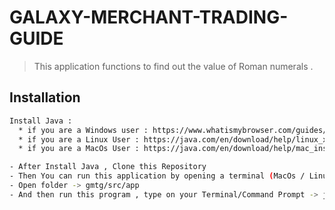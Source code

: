 # GALAXY-MERCHANT-TRADING-GUIDE

> This application functions to find out the value of Roman numerals .

## Installation
```sh
Install Java : 
  * if you are a Windows user : https://www.whatismybrowser.com/guides/how-to-install-java/windows
  * if you are a Linux User : https://java.com/en/download/help/linux_x64_install.xml
  * if you are a MacOs User : https://java.com/en/download/help/mac_install.xml

- After Install Java , Clone this Repository
- Then You can run this application by opening a terminal (MacOs / Linux) or Command Prompt (Windows)
- Open folder -> gmtg/src/app 
- And then run this program , type on your Terminal/Command Prompt -> java App.java
```
